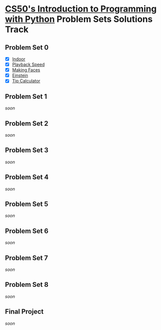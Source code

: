 # [CS50's Introduction to Programming with Python](https://cs50.harvard.edu/python/2022/) Problem Sets Solutions Track

## Problem Set 0

- [x] [Indoor](./ProblemSet0/indoor/indoor.py)
- [x] [Playback Speed](./ProblemSet0/playback/playback.py)
- [x] [Making Faces](./ProblemSet0/faces/faces.py)
- [x] [Einstein](./ProblemSet0/einstein/einstein.py)
- [x] [Tip Calculator](./ProblemSet0/tip/tip.py)

## Problem Set 1

*soon*

## Problem Set 2

*soon*

## Problem Set 3

*soon*

## Problem Set 4

*soon*

## Problem Set 5

*soon*

## Problem Set 6

*soon*

## Problem Set 7

*soon*

## Problem Set 8

*soon*

## Final Project

*soon*
